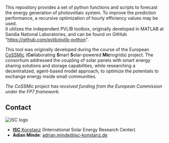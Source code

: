 This repository provides a set of python functions and scripts to forecast the energy generation of photovoltaic system.
To improve the prediction performance, a recursive optimization of hourly efficiency values may be used.  
It utilizes the independent PVLIB toolbox, originally developed in MATLAB at Sandia National Laboratories,
and can be found on GitHub "https://github.com/pvlib/pvlib-python".

This tool was originally developed during the course of the European [CoSSMic](http://cossmic.eu/) (**Co**llaborating **S**mart **S**olar-powered **Mic**rogrids) project. The consortium addressed the coupling of solar panels with smart energy sharing solutions and storage capabilities, while researching a decentralized, agent-based model approach, to optimize the potentials to exchange energy inside small communities.

*The CoSSMic project has received funding from the European Commission under the FP7 framework.*


## Contact

![ISC logo](https://github.com/isc-konstanz/pvforecast/blob/master/doc/img/ISC_logo.png)

- [**ISC** Konstanz](http://isc-konstanz.de/) (International Solar Energy Research Center)
- **Adian Minde**: adrian.minde@isc-konstanz.de
